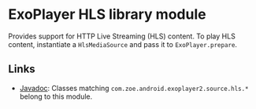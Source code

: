 # ExoPlayer HLS library module #

Provides support for HTTP Live Streaming (HLS) content. To play HLS content,
instantiate a `HlsMediaSource` and pass it to `ExoPlayer.prepare`.

## Links ##

* [Javadoc][]: Classes matching `com.zoe.android.exoplayer2.source.hls.*`
  belong to this module.

[Javadoc]: https://google.github.io/ExoPlayer/doc/reference/index.html
